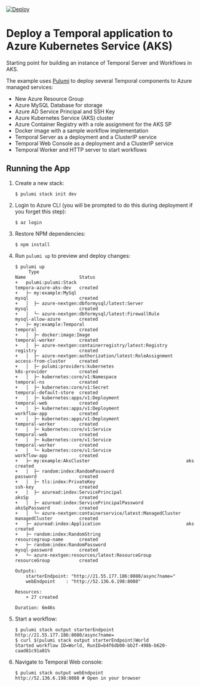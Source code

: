 [![Deploy](https://get.pulumi.com/new/button.svg)](https://app.pulumi.com/new)

# Deploy a Temporal application to Azure Kubernetes Service (AKS)

Starting point for building an instance of Temporal Server and Workflows in AKS.

The example uses [Pulumi](https://www.pulumi.com) to deploy several Temporal components to Azure managed services:

- New Azure Resource Group
- Azure MySQL Database for storage
- Azure AD Service Principal and SSH Key
- Azure Kubernetes Service (AKS) cluster
- Azure Container Registry with a role assignment for the AKS SP
- Docker image with a sample workflow implementation
- Temporal Server as a deployment and a ClusterIP service
- Temporal Web Console as a deployment and a ClusterIP service
- Temporal Worker and HTTP server to start workflows

## Running the App

1.  Create a new stack:

    ```
    $ pulumi stack init dev
    ```

1.  Login to Azure CLI (you will be prompted to do this during deployment if you forget this step):

    ```
    $ az login
    ```

1.  Restore NPM dependencies:

    ```
    $ npm install
    ```

1.  Run `pulumi up` to preview and deploy changes:

    ```
    $ pulumi up
         Type                                                        Name                    Status      
    +   pulumi:pulumi:Stack                                         tempora-azure-aks-dev   created     
    +   ├─ my:example:MySql                                         mysql                   created     
    +   │  ├─ azure-nextgen:dbformysql/latest:Server                mysql                   created     
    +   │  └─ azure-nextgen:dbformysql/latest:FirewallRule          mysql-allow-azure       created     
    +   ├─ my:example:Temporal                                      temporal                created     
    +   │  ├─ docker:image:Image                                    temporal-worker         created     
    +   │  ├─ azure-nextgen:containerregistry/latest:Registry       registry                created     
    +   │  ├─ azure-nextgen:authorization/latest:RoleAssignment     access-from-cluster     created     
    +   │  ├─ pulumi:providers:kubernetes                           k8s-provider            created     
    +   │  ├─ kubernetes:core/v1:Namespace                          temporal-ns             created     
    +   │  ├─ kubernetes:core/v1:Secret                             temporal-default-store  created     
    +   │  ├─ kubernetes:apps/v1:Deployment                         temporal-web            created     
    +   │  ├─ kubernetes:apps/v1:Deployment                         workflow-app            created     
    +   │  ├─ kubernetes:apps/v1:Deployment                         temporal-worker         created     
    +   │  ├─ kubernetes:core/v1:Service                            temporal-web            created     
    +   │  ├─ kubernetes:core/v1:Service                            temporal-worker         created     
    +   │  └─ kubernetes:core/v1:Service                            workflow-app            created     
    +   ├─ my:example:AksCluster                                    aks                     created     
    +   │  ├─ random:index:RandomPassword                           password                created     
    +   │  ├─ tls:index:PrivateKey                                  ssh-key                 created     
    +   │  ├─ azuread:index:ServicePrincipal                        aksSp                   created     
    +   │  ├─ azuread:index:ServicePrincipalPassword                aksSpPassword           created     
    +   │  └─ azure-nextgen:containerservice/latest:ManagedCluster  managedCluster          created     
    +   ├─ azuread:index:Application                                aks                     created     
    +   ├─ random:index:RandomString                                resourcegroup-name      created     
    +   ├─ random:index:RandomPassword                              mysql-password          created     
    +   └─ azure-nextgen:resources/latest:ResourceGroup             resourceGroup           created     
    
    Outputs:
        starterEndpoint: "http://21.55.177.186:8080/async?name="
        webEndpoint    : "http://52.136.6.198:8088"

    Resources:
        + 27 created

    Duration: 6m46s
    ```

1.  Start a workflow:

    ```
    $ pulumi stack output starterEndpoint
    http://21.55.177.186:8080/async?name=
    $ curl $(pulumi stack output starterEndpoint)World
    Started workflow ID=World, RunID=b4f6db00-bb2f-498b-b620-caad81c91a81% 
    ```

1. Navigate to Temporal Web console:

    ```
    $ pulumi stack output webEndpoint
    http://52.136.6.198:8088 # Open in your browser
    ```
